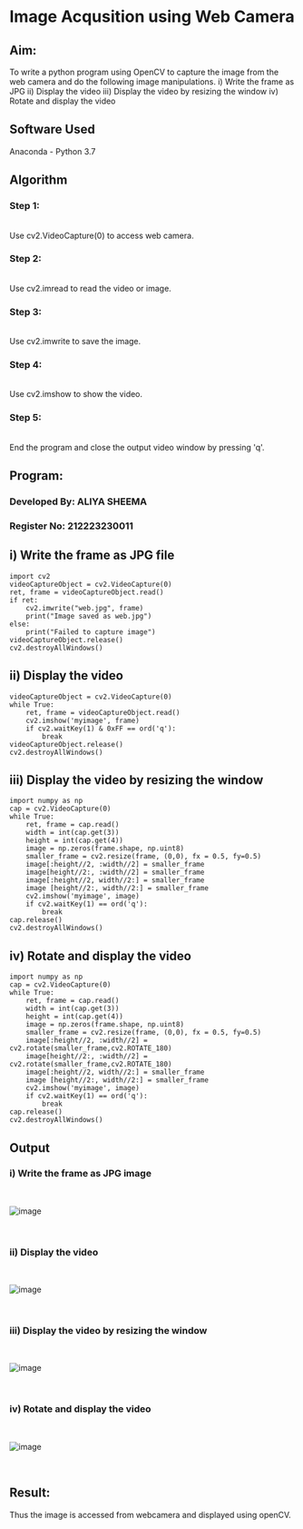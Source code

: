 # Image Acqusition using Web Camera
## Aim:
 To write a python program using OpenCV to capture the image from the web camera and do the following image manipulations.
i) Write the frame as JPG 
ii) Display the video 
iii) Display the video by resizing the window
iv) Rotate and display the video

## Software Used
Anaconda - Python 3.7
## Algorithm
### Step 1:
<br>
Use cv2.VideoCapture(0) to access web camera.
<br>

### Step 2:
<br>
Use cv2.imread to read the video or image.
<br>

### Step 3:
<br>
Use cv2.imwrite to save the image.
<br>

### Step 4:
<br>
Use cv2.imshow to show the video.
<br>

### Step 5:
<br>
End the program and close the output video window by pressing 'q'.
<br>

## Program:

### Developed By: ALIYA SHEEMA
### Register No: 212223230011

## i) Write the frame as JPG file

```
import cv2
videoCaptureObject = cv2.VideoCapture(0)
ret, frame = videoCaptureObject.read()
if ret:
    cv2.imwrite("web.jpg", frame)
    print("Image saved as web.jpg")
else:
    print("Failed to capture image")
videoCaptureObject.release()
cv2.destroyAllWindows()
```



## ii) Display the video
```
videoCaptureObject = cv2.VideoCapture(0)
while True:
    ret, frame = videoCaptureObject.read()
    cv2.imshow('myimage', frame)
    if cv2.waitKey(1) & 0xFF == ord('q'):
        break
videoCaptureObject.release()
cv2.destroyAllWindows()
```



## iii) Display the video by resizing the window

```
import numpy as np
cap = cv2.VideoCapture(0)
while True:
    ret, frame = cap.read() 
    width = int(cap.get(3))
    height = int(cap.get(4))
    image = np.zeros(frame.shape, np.uint8) 
    smaller_frame = cv2.resize(frame, (0,0), fx = 0.5, fy=0.5) 
    image[:height//2, :width//2] = smaller_frame
    image[height//2:, :width//2] = smaller_frame
    image[:height//2, width//2:] = smaller_frame 
    image [height//2:, width//2:] = smaller_frame
    cv2.imshow('myimage', image)
    if cv2.waitKey(1) == ord('q'):
        break
cap.release()
cv2.destroyAllWindows()
```


## iv) Rotate and display the video

```
import numpy as np
cap = cv2.VideoCapture(0)
while True:
    ret, frame = cap.read() 
    width = int(cap.get(3))
    height = int(cap.get(4))
    image = np.zeros(frame.shape, np.uint8) 
    smaller_frame = cv2.resize(frame, (0,0), fx = 0.5, fy=0.5) 
    image[:height//2, :width//2] = cv2.rotate(smaller_frame,cv2.ROTATE_180)
    image[height//2:, :width//2] = cv2.rotate(smaller_frame,cv2.ROTATE_180)
    image[:height//2, width//2:] = smaller_frame 
    image [height//2:, width//2:] = smaller_frame
    cv2.imshow('myimage', image)
    if cv2.waitKey(1) == ord('q'):
        break
cap.release()
cv2.destroyAllWindows()
```

## Output

### i) Write the frame as JPG image

</br>

![image](https://github.com/user-attachments/assets/e6e36dcb-a870-499e-bb71-88fd78ee9e22)

</br>


### ii) Display the video

</br>

![image](https://github.com/user-attachments/assets/fa12987c-fca3-43fb-9d19-d9455c2b42ff)

</br>


### iii) Display the video by resizing the window

</br>

![image](https://github.com/user-attachments/assets/3bdf6d4e-241c-42a7-8d25-300410cb649d)

</br>



### iv) Rotate and display the video

</br>

![image](https://github.com/user-attachments/assets/7c3b7604-2987-416a-86d6-d52997a308a9)

</br>





## Result:
Thus the image is accessed from webcamera and displayed using openCV.
